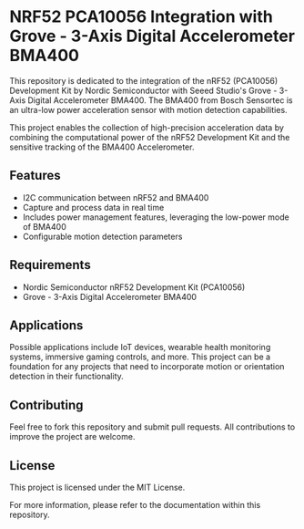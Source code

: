 # NRF52 PCA10056 Integration with Grove - 3-Axis Digital Accelerometer BMA400

This repository is dedicated to the integration of the nRF52 (PCA10056) Development Kit by Nordic Semiconductor with Seeed Studio's Grove - 3-Axis Digital Accelerometer BMA400. The BMA400 from Bosch Sensortec is an ultra-low power acceleration sensor with motion detection capabilities. 

This project enables the collection of high-precision acceleration data by combining the computational power of the nRF52 Development Kit and the sensitive tracking of the BMA400 Accelerometer. 

## Features
- I2C communication between nRF52 and BMA400
- Capture and process data in real time
- Includes power management features, leveraging the low-power mode of BMA400
- Configurable motion detection parameters

## Requirements
- Nordic Semiconductor nRF52 Development Kit (PCA10056)
- Grove - 3-Axis Digital Accelerometer BMA400

## Applications
Possible applications include IoT devices, wearable health monitoring systems, immersive gaming controls, and more. 
This project can be a foundation for any projects that need to incorporate motion or orientation detection in their functionality.

## Contributing
Feel free to fork this repository and submit pull requests. All contributions to improve the project are welcome.

## License
This project is licensed under the MIT License.

For more information, please refer to the documentation within this repository.
